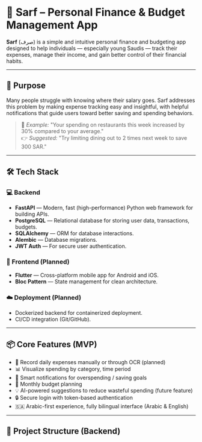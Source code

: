 # 💸 Sarf – Personal Finance & Budget Management App

**Sarf** (صرف) is a simple and intuitive personal finance and budgeting app designed to help individuals — especially young Saudis — track their expenses, manage their income, and gain better control of their financial habits.

---

## 🎯 Purpose

Many people struggle with knowing where their salary goes. Sarf addresses this problem by making expense tracking easy and insightful, with helpful notifications that guide users toward better saving and spending behaviors.

> 🧠 *Example:* "Your spending on restaurants this week increased by 30% compared to your average."  
> 👉 *Suggested:* "Try limiting dining out to 2 times next week to save 300 SAR."

---

## 🛠️ Tech Stack

### 💻 Backend
- **FastAPI** — Modern, fast (high-performance) Python web framework for building APIs.
- **PostgreSQL** — Relational database for storing user data, transactions, budgets.
- **SQLAlchemy** — ORM for database interactions.
- **Alembic** — Database migrations.
- **JWT Auth** — For secure user authentication.

### 📱 Frontend (Planned)
- **Flutter** — Cross-platform mobile app for Android and iOS.
- **Bloc Pattern** — State management for clean architecture.

### ☁️ Deployment (Planned)
- Dockerized backend for containerized deployment.
- CI/CD integration (Git/GitHub).

---

## 📦 Core Features (MVP)

- 🧾 Record daily expenses manually or through OCR (planned)
- 📊 Visualize spending by category, time period
- 🔔 Smart notifications for overspending / saving goals
- 📁 Monthly budget planning
- 💡 AI-powered suggestions to reduce wasteful spending (future feature)
- 🔒 Secure login with token-based authentication
- 🇸🇦 Arabic-first experience, fully bilingual interface (Arabic & English)

---

## 📂 Project Structure (Backend)